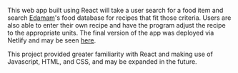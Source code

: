 This web app built using React will take a user search for a food item and search [Edamam](https://www.edamam.com/)'s food database for recipes that fit those criteria. Users are also able to enter their own recipe and have the program adjust the recipe to the appropriate units. The final version of the app was deployed via Netlify and may be seen [here](https://awesome-goldberg-8afdfa.netlify.app).

This project provided greater familiarity with React and making use of Javascript, HTML, and CSS, and may be expanded in the future.
